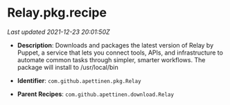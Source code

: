 # Relay.pkg.recipe

_Last updated 2021-12-23 20:01:50Z_

- **Description**: Downloads and packages the latest version of Relay by Puppet, a service that lets you connect tools, APIs, and infrastructure to automate common tasks through simpler, smarter workflows. The package will install to /usr/local/bin

- **Identifier**: `com.github.apettinen.pkg.Relay`

- **Parent Recipes**: `com.github.apettinen.download.Relay`
